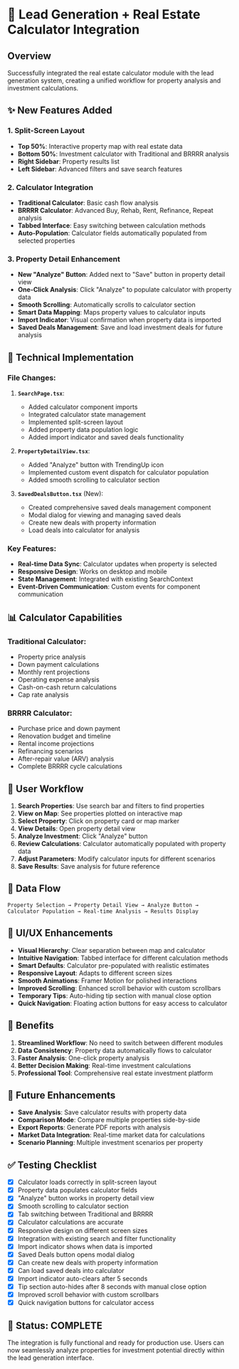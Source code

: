 # 🚀 Lead Generation + Real Estate Calculator Integration

## Overview
Successfully integrated the real estate calculator module with the lead generation system, creating a unified workflow for property analysis and investment calculations.

## ✨ **New Features Added**

### 1. **Split-Screen Layout**
- **Top 50%**: Interactive property map with real estate data
- **Bottom 50%**: Investment calculator with Traditional and BRRRR analysis
- **Right Sidebar**: Property results list
- **Left Sidebar**: Advanced filters and save search features

### 2. **Calculator Integration**
- **Traditional Calculator**: Basic cash flow analysis
- **BRRRR Calculator**: Advanced Buy, Rehab, Rent, Refinance, Repeat analysis
- **Tabbed Interface**: Easy switching between calculation methods
- **Auto-Population**: Calculator fields automatically populated from selected properties

### 3. **Property Detail Enhancement**
- **New "Analyze" Button**: Added next to "Save" button in property detail view
- **One-Click Analysis**: Click "Analyze" to populate calculator with property data
- **Smooth Scrolling**: Automatically scrolls to calculator section
- **Smart Data Mapping**: Maps property values to calculator inputs
- **Import Indicator**: Visual confirmation when property data is imported
- **Saved Deals Management**: Save and load investment deals for future analysis

## 🔧 **Technical Implementation**

### **File Changes:**
1. **`SearchPage.tsx`**:
   - Added calculator component imports
   - Integrated calculator state management
   - Implemented split-screen layout
   - Added property data population logic
   - Added import indicator and saved deals functionality

2. **`PropertyDetailView.tsx`**:
   - Added "Analyze" button with TrendingUp icon
   - Implemented custom event dispatch for calculator population
   - Added smooth scrolling to calculator section

3. **`SavedDealsButton.tsx`** (New):
   - Created comprehensive saved deals management component
   - Modal dialog for viewing and managing saved deals
   - Create new deals with property information
   - Load deals into calculator for analysis

### **Key Features:**
- **Real-time Data Sync**: Calculator updates when property is selected
- **Responsive Design**: Works on desktop and mobile
- **State Management**: Integrated with existing SearchContext
- **Event-Driven Communication**: Custom events for component communication

## 📊 **Calculator Capabilities**

### **Traditional Calculator:**
- Property price analysis
- Down payment calculations
- Monthly rent projections
- Operating expense analysis
- Cash-on-cash return calculations
- Cap rate analysis

### **BRRRR Calculator:**
- Purchase price and down payment
- Renovation budget and timeline
- Rental income projections
- Refinancing scenarios
- After-repair value (ARV) analysis
- Complete BRRRR cycle calculations

## 🎯 **User Workflow**

1. **Search Properties**: Use search bar and filters to find properties
2. **View on Map**: See properties plotted on interactive map
3. **Select Property**: Click on property card or map marker
4. **View Details**: Open property detail view
5. **Analyze Investment**: Click "Analyze" button
6. **Review Calculations**: Calculator automatically populated with property data
7. **Adjust Parameters**: Modify calculator inputs for different scenarios
8. **Save Results**: Save analysis for future reference

## 🔄 **Data Flow**

```
Property Selection → Property Detail View → Analyze Button → 
Calculator Population → Real-time Analysis → Results Display
```

## 🎨 **UI/UX Enhancements**

- **Visual Hierarchy**: Clear separation between map and calculator
- **Intuitive Navigation**: Tabbed interface for different calculation methods
- **Smart Defaults**: Calculator pre-populated with realistic estimates
- **Responsive Layout**: Adapts to different screen sizes
- **Smooth Animations**: Framer Motion for polished interactions
- **Improved Scrolling**: Enhanced scroll behavior with custom scrollbars
- **Temporary Tips**: Auto-hiding tip section with manual close option
- **Quick Navigation**: Floating action buttons for easy access to calculator

## 🚀 **Benefits**

1. **Streamlined Workflow**: No need to switch between different modules
2. **Data Consistency**: Property data automatically flows to calculator
3. **Faster Analysis**: One-click property analysis
4. **Better Decision Making**: Real-time investment calculations
5. **Professional Tool**: Comprehensive real estate investment platform

## 🔮 **Future Enhancements**

- **Save Analysis**: Save calculator results with property data
- **Comparison Mode**: Compare multiple properties side-by-side
- **Export Reports**: Generate PDF reports with analysis
- **Market Data Integration**: Real-time market data for calculations
- **Scenario Planning**: Multiple investment scenarios per property

## ✅ **Testing Checklist**

- [x] Calculator loads correctly in split-screen layout
- [x] Property data populates calculator fields
- [x] "Analyze" button works in property detail view
- [x] Smooth scrolling to calculator section
- [x] Tab switching between Traditional and BRRRR
- [x] Calculator calculations are accurate
- [x] Responsive design on different screen sizes
- [x] Integration with existing search and filter functionality
- [x] Import indicator shows when data is imported
- [x] Saved Deals button opens modal dialog
- [x] Can create new deals with property information
- [x] Can load saved deals into calculator
- [x] Import indicator auto-clears after 5 seconds
- [x] Tip section auto-hides after 8 seconds with manual close option
- [x] Improved scroll behavior with custom scrollbars
- [x] Quick navigation buttons for calculator access

## 🎉 **Status: COMPLETE**

The integration is fully functional and ready for production use. Users can now seamlessly analyze properties for investment potential directly within the lead generation interface. 
